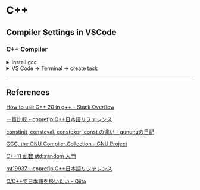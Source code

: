 # C++

## Compiler Settings in VSCode

### C++ Compiler

<details>
<summary>Install gcc</summary>

- [gcc.gnu.org](https://gcc.gnu.org/install/binaries.html)

  - [x86_64-12.2.0-release-posix-seh-rt_v10-rev0.7z](https://github.com/niXman/mingw-builds-binaries/releases)

  - [LLVM Project page - LLVM-15.0.3-win64.exe](https://github.com/llvm/llvm-project)

</details>

<details>
<summary>VS Code -> Terminal -> create task</summary>

``` tasks.json
{
	"version": "2.0.0",
	"tasks": [
		{
			"type": "cppbuild",
			"label": "g++ 12.2.0 build active file",
			"command": "C:\\mingw64\\bin\\g++.exe",
			"args": [
				"-fdiagnostics-color=always",
				"-g",
				"-std=c++20",
				"${file}",
				"-o",
				"${fileDirname}\\${fileBasenameNoExtension}.exe"
			],
			"options": {
				"cwd": "${fileDirname}"
			},
			"problemMatcher": [
				"$gcc"
			],
			"group": "build",
			"detail": "コンパイラ: C:\\mingw64\\bin\\g++.exe"
		},
		{
			"type": "cppbuild",
			"label": "clang++ 14.0.6 build active file",
			"command": "C:\\Users\\path\\to\\AppData\\Local\\LLVM\\bin\\clang++.exe",
			"args": [
				"-fcolor-diagnostics",
				"-fansi-escape-codes",
				"-g",
				"-std=c++20",
				"${file}",
				"-o",
				"${fileDirname}\\${fileBasenameNoExtension}.exe"
			],
			"options": {
				"cwd": "${fileDirname}"
			},
			"problemMatcher": [
				"$gcc"
			],
			"group": "build",
			"detail": "コンパイラ: C:\\Users\\path\\to\\AppData\\Local\\LLVM\\bin\\clang++.exe"
		}
	]
}
```

</details>

---

## References

[How to use C++ 20 in g++ - Stack Overflow](https://stackoverflow.com/questions/66975491/how-to-use-c-20-in-g)

[一貫比較 - cpprefjp C++日本語リファレンス](https://cpprefjp.github.io/lang/cpp20/consistent_comparison.html)

[constinit, consteval, constexpr, const の違い - gununuの日記](https://gununu.hatenadiary.jp/entry/2019/10/15/020903)

[GCC, the GNU Compiler Collection - GNU Project](https://gcc.gnu.org/)

[C++11 乱数 std::random 入門](http://vivi.dyndns.org/tech/cpp/random.html)

[mt19937 - cpprefjp C++日本語リファレンス](https://cpprefjp.github.io/reference/random/mt19937.html)

[C/C++で日本語を扱いたい - Qiita](https://qiita.com/Kogia_sima/items/80598029683175755efd)
